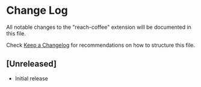 # Change Log

All notable changes to the "reach-coffee" extension will be documented in this file.

Check [Keep a Changelog](http://keepachangelog.com/) for recommendations on how to structure this file.

## [Unreleased]

- Initial release